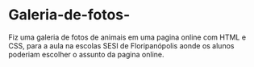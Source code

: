 # Galeria-de-fotos-
Fiz uma galeria de fotos de animais em uma pagina online com HTML e CSS, para a aula na escolas SESI de Floripanópolis aonde os alunos poderiam escolher o assunto da pagina online. 
